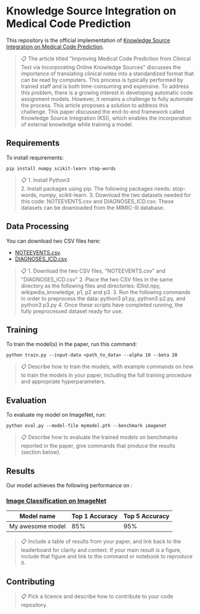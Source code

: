 

# Knowledge Source Integration on Medical Code Prediction

This repository is the official implementation of [Knowledge Source Integration on Medical Code Prediction](https://dl.acm.org/doi/10.1145/3308558.3313485).

>📋  The article titled "Improving Medical Code Prediction from Clinical Text via Incorporating Online Knowledge Sources" discusses the importance of translating clinical notes into a standardized format that can be read by computers. This process is typically performed by trained staff and is both time-consuming and expensive. To address this problem, there is a growing interest in developing automatic code assignment models. However, it remains a challenge to fully automate the process. This article proposes a solution to address this challenge. This paper discussed the end-to-end framework called Knowledge Source Integration (KSI), which enables the incorporation of external knowledge while training a model. 


## Requirements

To install requirements:

```setup
pip install numpy scikit-learn stop-words
```

>📋  1. Install Python3  
>    2. Install packages using pip. The following packages needs: stop-words, numpy, scikit-learn. 
>    3. Download the two datasets needed for this code: NOTEEVENTS.csv and DIAGNOSES_ICD.csv. These datasets can be downloaded from the MIMIC-III database.


## Data Processing

You can download two CSV files here:
- [NOTEEVENTS.csv](https://drive.google.com/file/d/13fs4Zn-LyOtqBHgp0V9FN8PQi3LIMN53/view?usp=sharing).
- [DIAGNOSES_ICD.csv](https://drive.google.com/file/d/1VG51aodS4omPDcIv6m2oQFnjxZwRawmc/view?usp=sharing).

>📋  1. Download the two CSV files, "NOTEEVENTS.csv" and "DIAGNOSES_ICD.csv"
     2. Place the two CSV files in the same directory as the following files and directories: IDlist.npy,          wikipedia_knowledge, p1, p2 and p3.
     3. Run the following commands in order to preprocess the data: python3 p1.py, python3 p2.py, and python3 p3.py
     4. Once these scripts have completed running, the fully preprocessed dataset ready for use.

## Training

To train the model(s) in the paper, run this command:

```train
python train.py --input-data <path_to_data> --alpha 10 --beta 20
```

>📋  Describe how to train the models, with example commands on how to train the models in your paper, including the full training procedure and appropriate hyperparameters.

## Evaluation

To evaluate my model on ImageNet, run:

```eval
python eval.py --model-file mymodel.pth --benchmark imagenet
```

>📋  Describe how to evaluate the trained models on benchmarks reported in the paper, give commands that produce the results (section below).


## Results

Our model achieves the following performance on :

### [Image Classification on ImageNet](https://paperswithcode.com/sota/image-classification-on-imagenet)

| Model name         | Top 1 Accuracy  | Top 5 Accuracy |
| ------------------ |---------------- | -------------- |
| My awesome model   |     85%         |      95%       |

>📋  Include a table of results from your paper, and link back to the leaderboard for clarity and context. If your main result is a figure, include that figure and link to the command or notebook to reproduce it. 


## Contributing

>📋  Pick a licence and describe how to contribute to your code repository. 
